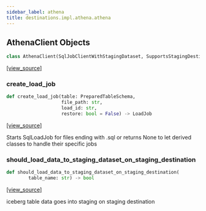 ```yaml
---
sidebar_label: athena
title: destinations.impl.athena.athena
---
```


## AthenaClient Objects

```python
class AthenaClient(SqlJobClientWithStagingDataset, SupportsStagingDestination)
```

[[view_source]](https://github.com/dlt-hub/dlt/blob/f0690715274590fc4cacf1165e3661aaa7af1c15/dlt/destinations/impl/athena/athena.py#L311)

### create\_load\_job

```python
def create_load_job(table: PreparedTableSchema,
                    file_path: str,
                    load_id: str,
                    restore: bool = False) -> LoadJob
```

[[view_source]](https://github.com/dlt-hub/dlt/blob/f0690715274590fc4cacf1165e3661aaa7af1c15/dlt/destinations/impl/athena/athena.py#L414)

Starts SqlLoadJob for files ending with .sql or returns None to let derived classes to handle their specific jobs

### should\_load\_data\_to\_staging\_dataset\_on\_staging\_destination

```python
def should_load_data_to_staging_dataset_on_staging_destination(
        table_name: str) -> bool
```

[[view_source]](https://github.com/dlt-hub/dlt/blob/f0690715274590fc4cacf1165e3661aaa7af1c15/dlt/destinations/impl/athena/athena.py#L481)

iceberg table data goes into staging on staging destination

